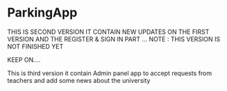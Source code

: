 # ParkingApp
THIS IS SECOND VERSION IT CONTAIN NEW UPDATES ON THE FIRST VERSION AND THE REGISTER & SIGN IN PART ...
NOTE : THIS VERSION IS NOT FINISHED YET 


KEEP ON....


This is third version it contain Admin panel app to accept requests from teachers and add some news about the university
